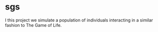# sgs
I this project we simulate a population of individuals interacting in a similar fashion to The Game of Life.

